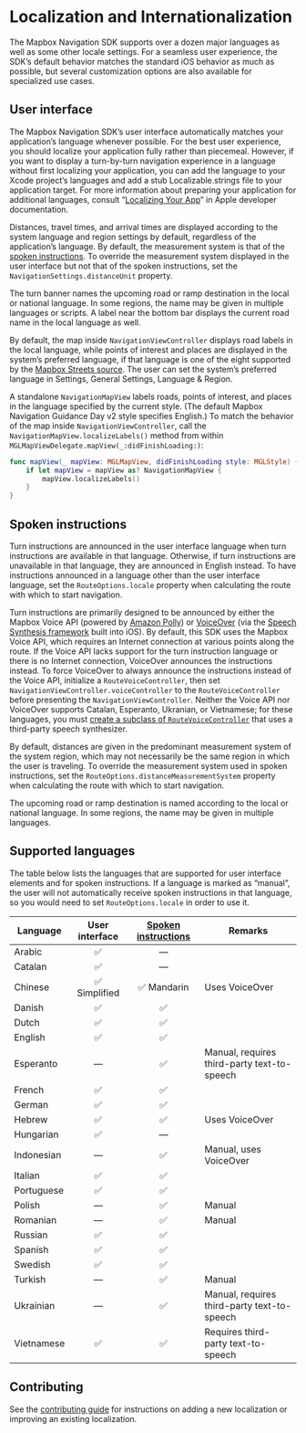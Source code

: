 # Localization and Internationalization

The Mapbox Navigation SDK supports over a dozen major languages as well as some other locale settings. For a seamless user experience, the SDK’s default behavior matches the standard iOS behavior as much as possible, but several customization options are also available for specialized use cases.

## User interface

The Mapbox Navigation SDK’s user interface automatically matches your application’s language whenever possible. For the best user experience, you should localize your application fully rather than piecemeal. However, if you want to display a turn-by-turn navigation experience in a language without first localizing your application, you can add the language to your Xcode project’s languages and add a stub Localizable.strings file to your application target. For more information about preparing your application for additional languages, consult “[Localizing Your App](https://developer.apple.com/library/content/documentation/MacOSX/Conceptual/BPInternational/LocalizingYourApp/LocalizingYourApp.html)” in Apple developer documentation.

Distances, travel times, and arrival times are displayed according to the system language and region settings by default, regardless of the application’s language. By default, the measurement system is that of the [spoken instructions](#spoken-instructions). To override the measurement system displayed in the user interface but not that of the spoken instructions, set the `NavigationSettings.distanceUnit` property.

The turn banner names the upcoming road or ramp destination in the local or national language. In some regions, the name may be given in multiple languages or scripts. A label near the bottom bar displays the current road name in the local language as well.

By default, the map inside `NavigationViewController` displays road labels in the local language, while points of interest and places are displayed in the system’s preferred language, if that language is one of the eight supported by the [Mapbox Streets source](https://www.mapbox.com/vector-tiles/mapbox-streets-v7/#overview). The user can set the system’s preferred
language in Settings, General Settings, Language & Region.

A standalone `NavigationMapView` labels roads, points of interest, and places in the language specified by the current style. (The default Mapbox Navigation Guidance Day v2 style specifies English.) To match the behavior of the map inside `NavigationViewController`, call the `NavigationMapView.localizeLabels()` method from within `MGLMapViewDelegate.mapView(_:didFinishLoading:)`:

```swift
func mapView(_ mapView: MGLMapView, didFinishLoading style: MGLStyle) {
    if let mapView = mapView as? NavigationMapView {
        mapView.localizeLabels()
    }
}
```

## Spoken instructions

Turn instructions are announced in the user interface language when turn instructions are available in that language. Otherwise, if turn instructions are unavailable in that language, they are announced in English instead. To have instructions announced in a language other than the user interface language, set the `RouteOptions.locale` property when calculating the route with which to start navigation.

Turn instructions are primarily designed to be announced by either the Mapbox Voice API (powered by [Amazon Polly](https://docs.aws.amazon.com/polly/latest/dg/SupportedLanguage.html)) or [VoiceOver](https://support.apple.com/en-us/HT206175) (via the [Speech Synthesis framework](https://developer.apple.com/documentation/avfoundation/speech_synthesis) built into iOS). By default, this SDK uses the Mapbox Voice API, which requires an Internet connection at various points along the route. If the Voice API lacks support for the turn instruction language or there is no Internet connection, VoiceOver announces the instructions instead. To force VoiceOver to always announce the instructions instead of the Voice API, initialize a `RouteVoiceController`, then set `NavigationViewController.voiceController` to the `RouteVoiceController` before presenting the `NavigationViewController`. Neither the Voice API nor VoiceOver supports Catalan, Esperanto, Ukranian, or Vietnamese; for these languages, you must [create a subclass of `RouteVoiceController`](./custom-voice-controller.html) that uses a third-party speech synthesizer.

By default, distances are given in the predominant measurement system of the system region, which may not necessarily be the same region in which the user is traveling. To override the measurement system used in spoken instructions, set the `RouteOptions.distanceMeasurementSystem` property when calculating the route with which to start navigation.

The upcoming road or ramp destination is named according to the local or national language. In some regions, the name may be given in multiple languages.

## Supported languages

The table below lists the languages that are supported for user interface elements and for spoken instructions. If a language is marked as “manual”, the user will not automatically receive spoken instructions in that language, so you would need to set `RouteOptions.locale` in order to use it.

| Language   | User interface | [Spoken instructions][osrmti] | Remarks
|------------|:--------------:|:-----------------------------:|--------
| Arabic     | ✅              | —
| Catalan    | ✅              | —
| Chinese    | ✅ Simplified   | ✅ Mandarin | Uses VoiceOver
| Danish     | ✅              | ✅
| Dutch      | ✅              | ✅
| English    | ✅              | ✅
| Esperanto  | —              | ✅ | Manual, requires third-party text-to-speech
| French     | ✅              | ✅
| German     | ✅              | ✅
| Hebrew     | ✅              | ✅ | Uses VoiceOver
| Hungarian  | ✅              | —
| Indonesian | —              | ✅ | Manual, uses VoiceOver
| Italian    | ✅              | ✅
| Portuguese | ✅             | ✅
| Polish     | —              | ✅ | Manual
| Romanian   | —              | ✅ | Manual
| Russian    | ✅              | ✅
| Spanish    | ✅              | ✅
| Swedish    | ✅              | ✅
| Turkish    | —              | ✅ | Manual
| Ukrainian  | —              | ✅ | Manual, requires third-party text-to-speech
| Vietnamese | ✅              | ✅ | Requires third-party text-to-speech

## Contributing

See the [contributing guide](https://github.com/mapbox/mapbox-navigation-ios/blob/master/CONTRIBUTING.md#adding-or-updating-a-localization) for instructions on adding a new localization or improving an existing localization.

[osrmti]: https://www.mapbox.com/api-documentation/#instructions-languages
